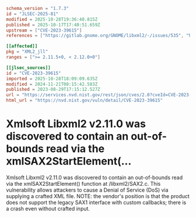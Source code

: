 ```toml
schema_version = "1.7.3"
id = "JLSEC-2025-81"
modified = 2025-10-28T19:36:40.815Z
published = 2025-10-17T17:40:51.659Z
upstream = ["CVE-2023-39615"]
references = ["https://gitlab.gnome.org/GNOME/libxml2/-/issues/535", "https://gitlab.gnome.org/GNOME/libxml2/-/issues/535"]

[[affected]]
pkg = "XML2_jll"
ranges = [">= 2.11.5+0, < 2.12.0+0"]

[[jlsec_sources]]
id = "CVE-2023-39615"
imported = 2025-10-28T18:09:09.635Z
modified = 2024-11-21T08:15:42.583Z
published = 2023-08-29T17:15:12.527Z
url = "https://services.nvd.nist.gov/rest/json/cves/2.0?cveId=CVE-2023-39615"
html_url = "https://nvd.nist.gov/vuln/detail/CVE-2023-39615"
```

# Xmlsoft Libxml2 v2.11.0 was discovered to contain an out-of-bounds read via the xmlSAX2StartElement(...

Xmlsoft Libxml2 v2.11.0 was discovered to contain an out-of-bounds read via the xmlSAX2StartElement() function at /libxml2/SAX2.c. This vulnerability allows attackers to cause a Denial of Service (DoS) via supplying a crafted XML file. NOTE: the vendor's position is that the product does not support the legacy SAX1 interface with custom callbacks; there is a crash even without crafted input.

